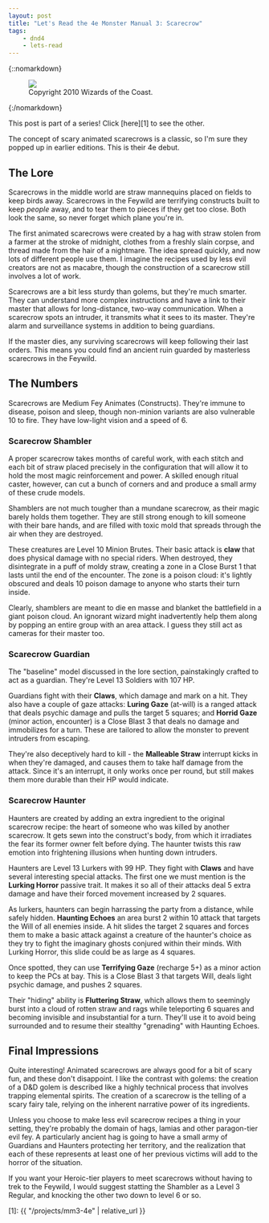 ```yaml
---
layout: post
title: "Let's Read the 4e Monster Manual 3: Scarecrow"
tags:
    - dnd4
    - lets-read
---
```


{::nomarkdown}
<figure class="center">
  <img src="{{ "/assets/wir-mm3-4e-scarecrow.png" | absolute_url }}"/>
  <figcaption>
    Copyright 2010 Wizards of the Coast.
  </figcaption>
</figure>
{:/nomarkdown}

This post is part of a series! Click [here][1] to see the other.

The concept of scary animated scarecrows is a classic, so I'm sure they popped
up in earlier editions. This is their 4e debut.

## The Lore

Scarecrows in the middle world are straw mannequins placed on fields to keep
birds away. Scarecrows in the Feywild are terrifying constructs built to keep
_people_ away, and to tear them to pieces if they get too close. Both look the
same, so never forget which plane you're in.

The first animated scarecrows were created by a hag with straw stolen from a
farmer at the stroke of midnight, clothes from a freshly slain corpse, and
thread made from the hair of a nightmare. The idea spread quickly, and now lots
of different people use them. I imagine the recipes used by less evil creators
are not as macabre, though the construction of a scarecrow still involves a lot
of work.

Scarecrows are a bit less sturdy than golems, but they're much smarter. They can
understand more complex instructions and have a link to their master that allows
for long-distance, two-way communication. When a scarecrow spots an intruder, it
transmits what it sees to its master. They're alarm and surveillance systems in
addition to being guardians.

If the master dies, any surviving scarecrows will keep following their last
orders. This means you could find an ancient ruin guarded by masterless
scarecrows in the Feywild.

## The Numbers

Scarecrows are Medium Fey Animates (Constructs). They're immune to disease,
poison and sleep, though non-minion variants are also vulnerable 10 to
fire. They have low-light vision and a speed of 6.

### Scarecrow Shambler

A proper scarecrow takes months of careful work, with each stitch and each bit
of straw placed precisely in the configuration that will allow it to hold the
most magic reinforcement and power. A skilled enough ritual caster, however, can
cut a bunch of corners and and produce a small army of these crude models.

Shamblers are not much tougher than a mundane scarecrow, as their magic barely
holds them together. They are still strong enough to kill someone with their
bare hands, and are filled with toxic mold that spreads through the air when
they are destroyed.

These creatures are Level 10 Minion Brutes. Their basic attack is **claw** that
does physical damage with no special riders. When destroyed, they disintegrate
in a puff of moldy straw, creating a zone in a Close Burst 1 that lasts until
the end of the encounter. The zone is a poison cloud: it's lightly obscured and
deals 10 poison damage to anyone who starts their turn inside.

Clearly, shamblers are meant to die en masse and blanket the battlefield in a
giant poison cloud. An ignorant wizard might inadvertently help them along by
popping an entire group with an area attack. I guess they still act as cameras
for their master too.

### Scarecrow Guardian

The "baseline" model discussed in the lore section, painstakingly crafted to act
as a guardian. They're Level 13 Soldiers with 107 HP.

Guardians fight with their **Claws**, which damage and mark on a hit. They also
have a couple of gaze attacks: **Luring Gaze** (at-will) is a ranged attack that
deals psychic damage and pulls the target 5 squares; and **Horrid Gaze**
(minor action, encounter) is a Close Blast 3 that deals no damage and
immobilizes for a turn. These are tailored to allow the monster to prevent
intruders from escaping.

They're also deceptively hard to kill - the **Malleable Straw** interrupt kicks
in when they're damaged, and causes them to take half damage from the
attack. Since it's an interrupt, it only works once per round, but still makes
them more durable than their HP would indicate.

### Scarecrow Haunter

Haunters are created by adding an extra ingredient to the original scarecrow
recipe: the heart of someone who was killed by another scarecrow. It gets sewn
into the construct's body, from which it irradiates the fear its former owner
felt before dying. The haunter twists this raw emotion into frightening
illusions when hunting down intruders.

Haunters are Level 13 Lurkers with 99 HP. They fight with **Claws** and have
several interesting special attacks. The first one we must mention is the
**Lurking Horror** passive trait. It makes it so all of their attacks deal 5
extra damage and have their forced movement increased by 2 squares.

As lurkers, haunters can begin harrassing the party from a distance, while
safely hidden. **Haunting Echoes** an area burst 2 within 10 attack that targets
the Will of all enemies inside. A hit slides the target 2 squares and forces
them to make a basic attack against a creature of the haunter's choice as they
try to fight the imaginary ghosts conjured within their minds. With Lurking
Horror, this slide could be as large as 4 squares.

Once spotted, they can use **Terrifying Gaze** (recharge 5+) as a minor action
to keep the PCs at bay. This is a Close Blast 3 that targets Will, deals light
psychic damage, and pushes 2 squares.

Their "hiding" ability is **Fluttering Straw**, which allows them to seemingly
burst into a cloud of rotten straw and rags while teleporting 6 squares and
becoming invisible and insubstantial for a turn. They'll use it to avoid being
surrounded and to resume their stealthy "grenading" with Haunting Echoes.

## Final Impressions

Quite interesting! Animated scarecrows are always good for a bit of scary fun,
and these don't disappoint. I like the contrast with golems: the creation of a
D&D golem is described like a highly technical process that involves trapping
elemental spirits. The creation of a scarecrow is the telling of a scary fairy
tale, relying on the inherent narrative power of its ingredients.

Unless you choose to make less evil scarecrow recipes a thing in your setting,
they're probably the domain of hags, lamias and other paragon-tier evil fey. A
particularly ancient hag is going to have a small army of Guardians and Haunters
protecting her territory, and the realization that each of these represents at
least one of her previous victims will add to the horror of the situation.

If you want your Heroic-tier players to meet scarecrows without having to trek
to the Feywild, I would suggest statting the Shambler as a Level 3 Regular, and
knocking the other two down to level 6 or so.

[1]: {{ "/projects/mm3-4e" | relative_url }}
